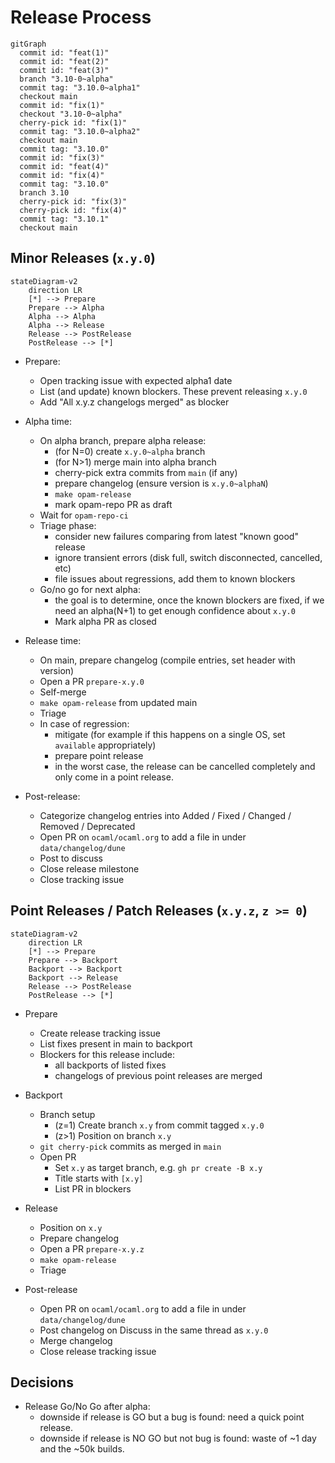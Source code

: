 # Release Process

```mermaid
gitGraph
  commit id: "feat(1)"
  commit id: "feat(2)"
  commit id: "feat(3)"
  branch "3.10-0~alpha"
  commit tag: "3.10.0~alpha1"
  checkout main
  commit id: "fix(1)"
  checkout "3.10-0~alpha"
  cherry-pick id: "fix(1)"
  commit tag: "3.10.0~alpha2"
  checkout main
  commit tag: "3.10.0"
  commit id: "fix(3)"
  commit id: "feat(4)"
  commit id: "fix(4)"
  commit tag: "3.10.0"
  branch 3.10
  cherry-pick id: "fix(3)"
  cherry-pick id: "fix(4)"
  commit tag: "3.10.1"
  checkout main
```

## Minor Releases (`x.y.0`)

```mermaid
stateDiagram-v2
    direction LR
    [*] --> Prepare
    Prepare --> Alpha
    Alpha --> Alpha
    Alpha --> Release
    Release --> PostRelease
    PostRelease --> [*]
```

- Prepare:
  - Open tracking issue with expected alpha1 date
  - List (and update) known blockers. These prevent releasing `x.y.0`
  - Add "All x.y.z changelogs merged" as blocker

- Alpha time:
  - On alpha branch, prepare alpha release:
    - (for N=0) create `x.y.0~alpha` branch
    - (for N>1) merge main into alpha branch
    - cherry-pick extra commits from `main` (if any)
    - prepare changelog (ensure version is `x.y.0~alphaN`)
    - `make opam-release`
    - mark opam-repo PR as draft
  - Wait for `opam-repo-ci`
  - Triage phase:
    - consider new failures comparing from latest "known good" release
    - ignore transient errors (disk full, switch disconnected, cancelled, etc)
    - file issues about regressions, add them to known blockers
  - Go/no go for next alpha:
    - the goal is to determine, once the known blockers are fixed, if we need
      an alpha(N+1) to get enough confidence about `x.y.0`
    - Mark alpha PR as closed

- Release time:
  - On main, prepare changelog (compile entries, set header with version)
  - Open a PR `prepare-x.y.0`
  - Self-merge
  - `make opam-release` from updated main
  - Triage
  - In case of regression:
    - mitigate (for example if this happens on a single OS, set `available`
      appropriately)
    - prepare point release
    - in the worst case, the release can be cancelled completely and only come
      in a point release.

- Post-release:
  - Categorize changelog entries into Added / Fixed / Changed / Removed / Deprecated
  - Open PR on `ocaml/ocaml.org` to add a file in under `data/changelog/dune`
  - Post to discuss
  - Close release milestone
  - Close tracking issue

## Point Releases / Patch Releases (`x.y.z`, `z >= 0`)

```mermaid
stateDiagram-v2
    direction LR
    [*] --> Prepare
    Prepare --> Backport
    Backport --> Backport
    Backport --> Release
    Release --> PostRelease
    PostRelease --> [*]
```

- Prepare
  - Create release tracking issue
  - List fixes present in main to backport
  - Blockers for this release include:
    - all backports of listed fixes
    - changelogs of previous point releases are merged

- Backport
  - Branch setup
    - (z=1) Create branch `x.y` from commit tagged `x.y.0`
    - (z>1) Position on branch `x.y`
  - `git cherry-pick` commits as merged in `main`
  - Open PR
    - Set `x.y` as target branch, e.g. `gh pr create -B x.y`
    - Title starts with `[x.y]`
    - List PR in blockers

- Release
  - Position on `x.y`
  - Prepare changelog
  - Open a PR `prepare-x.y.z`
  - `make opam-release`
  - Triage

- Post-release
  - Open PR on `ocaml/ocaml.org` to add a file in under `data/changelog/dune`
  - Post changelog on Discuss in the same thread as `x.y.0`
  - Merge changelog
  - Close release tracking issue

## Decisions

- Release Go/No Go after alpha:
  - downside if release is GO but a bug is found: need a quick point release.
  - downside if release is NO GO but not bug is found: waste of ~1 day and
    the ~50k builds.
